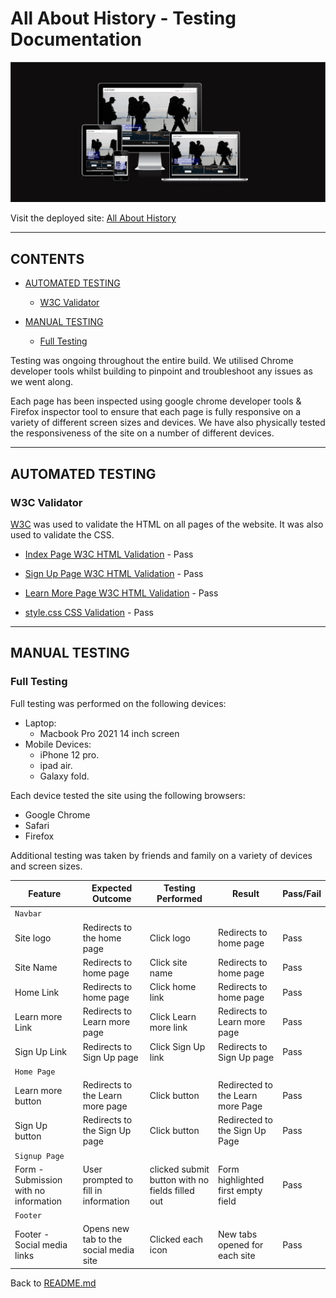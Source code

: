# All About History - Testing Documentation

![All About History site shown on multiple screen sizes](assets/images/amiresponsive.png)

Visit the deployed site: [All About History](https://david011e.github.io/history_project/)

- - -

## CONTENTS

* [AUTOMATED TESTING](#AUTOMATED-TESTING)
  * [W3C Validator](#W3C-Validator)

* [MANUAL TESTING](#MANUAL-TESTING)
  * [Full Testing](#Full-Testing)

Testing was ongoing throughout the entire build. We utilised Chrome developer tools whilst building to pinpoint and troubleshoot any issues as we went along.

Each page has been inspected using google chrome developer tools & Firefox inspector tool to ensure that each page is fully responsive on a variety of different screen sizes and devices. We have also physically tested the responsiveness of the site on a number of different devices.

---


## AUTOMATED TESTING


### W3C Validator

[W3C](https://validator.w3.org/) was used to validate the HTML on all pages of the website. It was also used to validate the CSS.

* [Index Page W3C HTML Validation](https://validator.w3.org/nu/#textarea) - Pass

* [Sign Up Page W3C HTML Validation](https://validator.w3.org/nu/#textarea) - Pass 

* [Learn More Page W3C HTML Validation](https://validator.w3.org/nu/#textarea) - Pass 

* [style.css CSS Validation](https://jigsaw.w3.org/css-validator/validator) - Pass

---

## MANUAL TESTING

### Full Testing

Full testing was performed on the following devices:

* Laptop:
  * Macbook Pro 2021 14 inch screen
* Mobile Devices:
  * iPhone 12 pro.
  * ipad air.
  * Galaxy fold.

Each device tested the site using the following browsers:

* Google Chrome
* Safari
* Firefox

Additional testing was taken by friends and family on a variety of devices and screen sizes.  

Feature | Expected Outcome | Testing Performed | Result | Pass/Fail |
| --- | --- | --- | --- | --- |
| `Navbar` |
| Site logo | Redirects to the home page | Click logo |  Redirects to home page | Pass |
| Site Name | Redirects to home page | Click site name | Redirects to home page | Pass |
| Home Link | Redirects to home page | Click home link | Redirects to home page | Pass |
| Learn more Link | Redirects to Learn more page | Click Learn more link | Redirects to Learn more page | Pass |
| Sign Up Link | Redirects to Sign Up page | Click Sign Up link | Redirects to Sign Up page | Pass |
| `Home Page` |
| Learn more button | Redirects to the Learn more page | Click button | Redirected to the Learn more Page | Pass |
| Sign Up button | Redirects to the Sign Up page | Click button | Redirected to the Sign Up Page | Pass |
| `Signup Page` |
| Form - Submission with no information | User prompted to fill in information | clicked submit button with no fields filled out | Form highlighted first empty field | Pass |
| `Footer` |
| Footer - Social media links | Opens new tab to the social media site | Clicked each icon | New tabs opened for each site | Pass |

Back to [README.md](README.md)